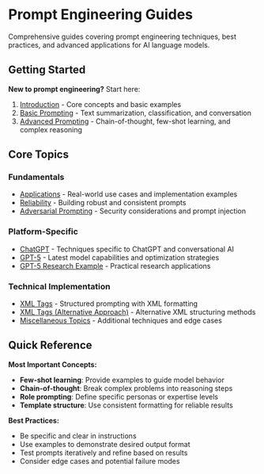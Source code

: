 # Prompt Engineering Guides

Comprehensive guides covering prompt engineering techniques, best practices, and advanced applications for AI language models.

## Getting Started

**New to prompt engineering?** Start here:

1. [Introduction](prompts-intro.md) - Core concepts and basic examples
2. [Basic Prompting](prompts-basic-usage.md) - Text summarization, classification, and conversation
3. [Advanced Prompting](prompts-advanced-usage.md) - Chain-of-thought, few-shot learning, and complex reasoning

## Core Topics

### Fundamentals
- [Applications](prompts-applications.md) - Real-world use cases and implementation examples
- [Reliability](prompts-reliability.md) - Building robust and consistent prompts
- [Adversarial Prompting](prompts-adversarial.md) - Security considerations and prompt injection

### Platform-Specific
- [ChatGPT](prompts-chatgpt.md) - Techniques specific to ChatGPT and conversational AI
- [GPT-5](prompts-gpt-5.md) - Latest model capabilities and optimization strategies
- [GPT-5 Research Example](prompts-gpt-5-research-example.md) - Practical research applications

### Technical Implementation
- [XML Tags](prompts-xml-tags.md) - Structured prompting with XML formatting
- [XML Tags (Alternative Approach)](prompts-xml-tags-alt.md) - Alternative XML structuring methods
- [Miscellaneous Topics](prompts-miscellaneous.md) - Additional techniques and edge cases

## Quick Reference

**Most Important Concepts:**
- **Few-shot learning**: Provide examples to guide model behavior
- **Chain-of-thought**: Break complex problems into reasoning steps  
- **Role prompting**: Define specific personas or expertise levels
- **Template structure**: Use consistent formatting for reliable results

**Best Practices:**
- Be specific and clear in instructions
- Use examples to demonstrate desired output format
- Test prompts iteratively and refine based on results
- Consider edge cases and potential failure modes
